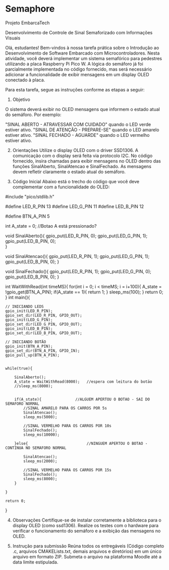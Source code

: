 # Semaphore
Projeto EmbarcaTech

Desenvolvimento de Controle de Sinal Semaforizado com Informações Visuais

Olá, estudantes! Bem-vindos à nossa tarefa prática sobre o Introdução ao Desenvolvimento de Software Embarcado com Microcontroladores​. Nesta atividade, você deverá implementar um sistema semafórico para pedestres utilizando a placa Raspberry Pi Pico W. A lógica do semáforo já foi parcialmente implementada no código fornecido, mas será necessário adicionar a funcionalidade de exibir mensagens em um display OLED conectado à placa. 

Para esta tarefa, segue as instruções conforme as etapas a seguir:

1. Objetivo

O sistema deverá exibir no OLED mensagens que informem o estado atual do semáforo. Por exemplo: 

"SINAL ABERTO - ATRAVESSAR COM CUIDADO" quando o LED verde estiver ativo. 
"SINAL DE ATENÇÃO - PREPARE-SE" quando o LED amarelo estiver ativo.
"SINAL FECHADO - AGUARDE" quando o LED vermelho estiver ativo. 

2. Orientações
Utilize o display OLED com o driver SSD1306. 
A comunicação com o display será feita via protocolo I2C. 
No código fornecido, insira chamadas para exibir mensagens no OLED dentro das funções SinalAberto, SinalAtencao e SinalFechado. 
As mensagens devem refletir claramente o estado atual do semáforo.

3. Código Inicial
Abaixo está o trecho do código que você deve complementar com a funcionalidade do OLED:

#include "pico/stdlib.h"

#define LED_R_PIN 13
#define LED_G_PIN 11
#define LED_B_PIN 12

#define BTN_A_PIN 5

int A_state = 0;    //Botao A está pressionado?

void SinalAberto(){
    gpio_put(LED_R_PIN, 0);
    gpio_put(LED_G_PIN, 1);
    gpio_put(LED_B_PIN, 0);   
}

void SinalAtencao(){
    gpio_put(LED_R_PIN, 1);
    gpio_put(LED_G_PIN, 1);
    gpio_put(LED_B_PIN, 0);
}

void SinalFechado(){
    gpio_put(LED_R_PIN, 1);
    gpio_put(LED_G_PIN, 0);
    gpio_put(LED_B_PIN, 0);
}

int WaitWithRead(int timeMS){
    for(int i = 0; i < timeMS; i = i+100){
        A_state = !gpio_get(BTN_A_PIN);
        if(A_state == 1){
            return 1;
        }
        sleep_ms(100);
    }
    return 0;
}
int main(){
    
    // INICIANDO LEDS
    gpio_init(LED_R_PIN);
    gpio_set_dir(LED_R_PIN, GPIO_OUT);
    gpio_init(LED_G_PIN);
    gpio_set_dir(LED_G_PIN, GPIO_OUT);
    gpio_init(LED_B_PIN);
    gpio_set_dir(LED_B_PIN, GPIO_OUT);

    // INICIANDO BOTÄO
    gpio_init(BTN_A_PIN);
    gpio_set_dir(BTN_A_PIN, GPIO_IN);
    gpio_pull_up(BTN_A_PIN);
    

    while(true){

        SinalAberto();
        A_state = WaitWithRead(8000);   //espera com leitura do botäo
        //sleep_ms(8000);


        if(A_state){               //ALGUEM APERTOU O BOTAO - SAI DO SEMAFORO NORMAL
            //SINAL AMARELO PARA OS CARROS POR 5s
            SinalAtencao();
            sleep_ms(5000);

            //SINAL VERMELHO PARA OS CARROS POR 10s
            SinalFechado();
            sleep_ms(10000);

        }else{                          //NINGUEM APERTOU O BOTAO - CONTINUA NO SEMAFORO NORMAL
                                      
            SinalAtencao();
            sleep_ms(2000);

            //SINAL VERMELHO PARA OS CARROS POR 15s
            SinalFechado();
            sleep_ms(8000);
        }
                
    }

    return 0;

}

  
4. Observações
Certifique-se de instalar corretamente a biblioteca para o display OLED (como ssd1306). 
Realize os testes com o hardware para verificar o funcionamento do semáforo e a exibição das mensagens no OLED.

5. Instrução para submissão
Reúna todos os entregáveis (Código completo .c, arquivos CMAKELists.txt, demais arquivos e diretórios) em um único arquivo em formato ZIP.
Submeta o arquivo na plataforma Moodle até a data limite estipulada.
